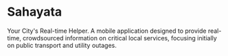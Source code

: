 # Sahayata
 Your City's Real-time Helper. A mobile application designed to provide real-time, crowdsourced information on critical local services, focusing initially on public   transport and utility outages.
